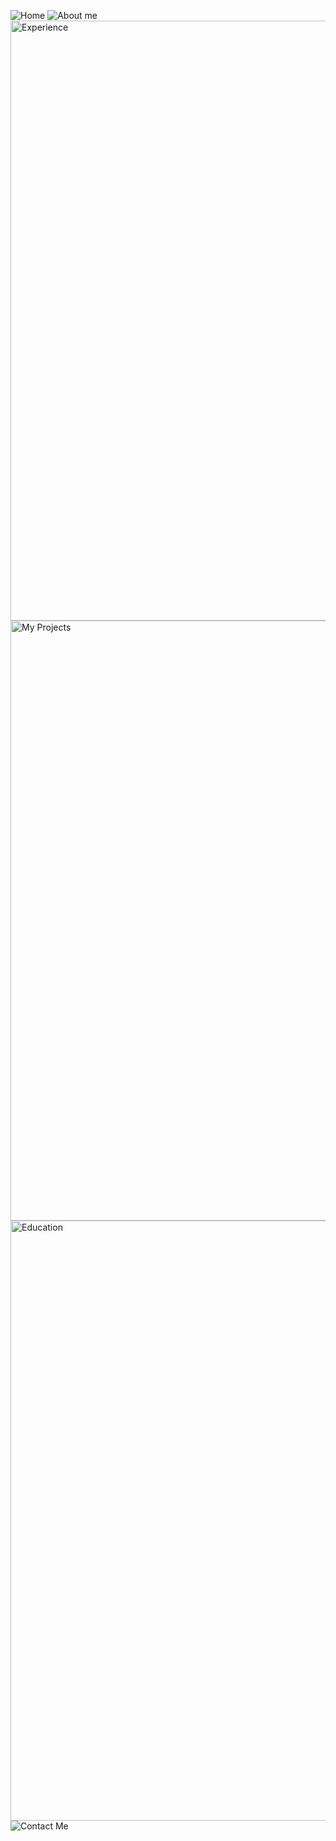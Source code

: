 ![Home](https://github.com/user-attachments/assets/f3946941-459b-4c1e-8f26-35f59a8de5d9)
![About me](https://github.com/user-attachments/assets/326756a6-cfde-406c-b63f-2bbd274e4aa5)
<img width="960" alt="Experience" src="https://github.com/user-attachments/assets/6556e55e-4a7a-44f8-82a0-86a8d1736ad5">
<img width="960" alt="My Projects" src="https://github.com/user-attachments/assets/ce6514ce-611d-4cf8-be79-f893b3a61da0">
<img width="960" alt="Education" src="https://github.com/user-attachments/assets/8e9243cd-0451-4ae2-b9ab-4bd387d80270">
![Contact Me](https://github.com/user-attachments/assets/945f0830-efca-404b-98b2-40ec04cdc044)
